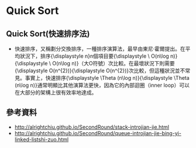 # Quick Sort

## Quick Sort(快速排序法)
- 快速排序，又稱劃分交換排序，一種排序演算法，最早由東尼·霍爾提出。在平均狀況下，排序{\displaystyle n}n個項目要{\displaystyle \ O(n\log n)}{\displaystyle \ O(n\log n)}（大O符號）次比較。在最壞狀況下則需要{\displaystyle O(n^{2})}{\displaystyle O(n^{2})}次比較，但這種狀況並不常見。事實上，快速排序{\displaystyle \Theta (n\log n)}{\displaystyle \Theta (n\log n)}通常明顯比其他演算法更快，因為它的內部迴圈（inner loop）可以在大部分的架構上很有效率地達成。

## 參考資料
- http://alrightchiu.github.io/SecondRound/stack-introjian-jie.html
- http://alrightchiu.github.io/SecondRound/queue-introjian-jie-bing-yi-linked-listshi-zuo.html

